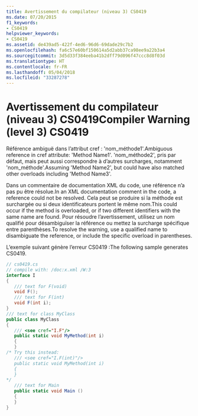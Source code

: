 ```yaml
---
title: Avertissement du compilateur (niveau 3) CS0419
ms.date: 07/20/2015
f1_keywords:
- CS0419
helpviewer_keywords:
- CS0419
ms.assetid: de439ad5-422f-4ed6-96d6-69dade29c7b2
ms.openlocfilehash: fa6c57e60bf150614a5d2abb37ca98ee9a22b3a4
ms.sourcegitcommit: 3d5d33f384eeba41b2dff79d096f47ccc8d8f03d
ms.translationtype: HT
ms.contentlocale: fr-FR
ms.lasthandoff: 05/04/2018
ms.locfileid: "33287278"
---
```

# <a name="compiler-warning-level-3-cs0419"></a><span data-ttu-id="1f8e3-102">Avertissement du compilateur (niveau 3) CS0419</span><span class="sxs-lookup"><span data-stu-id="1f8e3-102">Compiler Warning (level 3) CS0419</span></span>
<span data-ttu-id="1f8e3-103">Référence ambiguë dans l’attribut cref : 'nom_méthode1'.</span><span class="sxs-lookup"><span data-stu-id="1f8e3-103">Ambiguous reference in cref attribute: 'Method Name1'.</span></span>  <span data-ttu-id="1f8e3-104">'nom_méthode2', pris par défaut, mais peut aussi correspondre à d’autres surcharges, notamment 'nom_méthode'.</span><span class="sxs-lookup"><span data-stu-id="1f8e3-104">Assuming 'Method Name2', but could have also matched other overloads including 'Method Name3'.</span></span>  
  
 <span data-ttu-id="1f8e3-105">Dans un commentaire de documentation XML du code, une référence n’a pas pu être résolue.</span><span class="sxs-lookup"><span data-stu-id="1f8e3-105">In an XML documentation comment in the code, a reference could not be resolved.</span></span> <span data-ttu-id="1f8e3-106">Cela peut se produire si la méthode est surchargée ou si deux identificateurs portent le même nom.</span><span class="sxs-lookup"><span data-stu-id="1f8e3-106">This could occur if the method is overloaded, or if two different identifiers with the same name are found.</span></span> <span data-ttu-id="1f8e3-107">Pour résoudre l’avertissement, utilisez un nom qualifié pour désambiguïser la référence ou mettez la surcharge spécifique entre parenthèses.</span><span class="sxs-lookup"><span data-stu-id="1f8e3-107">To resolve the warning, use a qualified name to disambiguate the reference, or include the specific overload in parentheses.</span></span>  
  
 <span data-ttu-id="1f8e3-108">L’exemple suivant génère l’erreur CS0419 :</span><span class="sxs-lookup"><span data-stu-id="1f8e3-108">The following sample generates CS0419.</span></span>  
  
```csharp  
// cs0419.cs  
// compile with: /doc:x.xml /W:3  
interface I  
{  
   /// text for F(void)  
   void F();  
   /// text for F(int)  
   void F(int i);  
}  
/// text for class MyClass  
public class MyClass  
{  
   /// <see cref="I.F"/>  
   public static void MyMethod(int i)  
   {  
   }  
/* Try this instead:  
   /// <see cref="I.F(int)"/>  
   public static void MyMethod(int i)  
   {  
   }  
*/  
   /// text for Main  
   public static void Main ()  
   {  
   }  
}  
```
